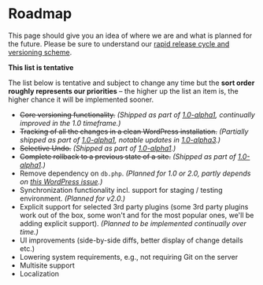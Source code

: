 # Roadmap #

This page should give you an idea of where we are and what is planned for the future. Please be sure to understand our [rapid release cycle and versioning scheme](../release-notes).

<div class="note">

  **This list is tentative**

  The list below is tentative and subject to change any time but the **sort order roughly represents our priorities** – the higher up the list an item is, the higher chance it will be implemented sooner.

</div>

* <del>Core versioning functionality.</del> *(Shipped as part of [1.0-alpha1](./1.0-alpha1), continually improved in the 1.0 timeframe.)*
* <del>Tracking of all the changes in a clean WordPress installation.</del> *(Partially shipped as part of [1.0-alpha1](./1.0-alpha1), notable updates in [1.0-alpha3](./1.0-alpha3).)*
* <del>Selective Undo.</del> *(Shipped as part of [1.0-alpha1](./1.0-alpha1).)*
* <del>Complete rollback to a previous state of a site.</del> *(Shipped as part of [1.0-alpha1](./1.0-alpha1).)*
* Remove dependency on `db.php`. *(Planned for 1.0 or 2.0, partly depends on [this WordPress issue](https://core.trac.wordpress.org/ticket/29710).)*
* Synchronization functionality incl. support for staging / testing environment. *(Planned for v2.0.)*
* Explicit support for selected 3rd party plugins (some 3rd party plugins work out of the box, some won't and for the most popular ones, we'll be adding explicit support). *(Planned to be implemented continually over time.)*
* UI improvements (side-by-side diffs, better display of change details etc.)
* Lowering system requirements, e.g., not requiring Git on the server
* Multisite support
* Localization
